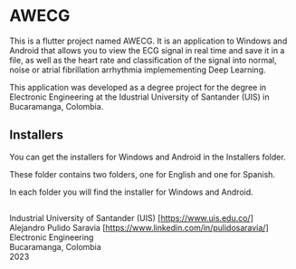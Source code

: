 # AWECG

This is a flutter project named AWECG. It is an application to Windows and Android that allows you to view the ECG signal in real time and save it in a file, as well as the heart rate and classification of the signal into normal, noise or atrial fibrillation arrhythmia implemementing Deep Learning.


This application was developed as a degree project for the degree in Electronic Engineering at the Idustrial University of Santander (UIS) in Bucaramanga, Colombia.

## Installers

You can get the installers for Windows and Android in the Installers folder. <br />

These folder contains two folders, one for English and one for Spanish. <br />

In each folder you will find the installer for Windows and Android. <br />


## 

Industrial University of Santander (UIS) [https://www.uis.edu.co/] <br />
Alejandro Pulido Saravia [https://www.linkedin.com/in/pulidosaravia/] <br />
Electronic Engineering <br />
Bucaramanga, Colombia <br />
2023